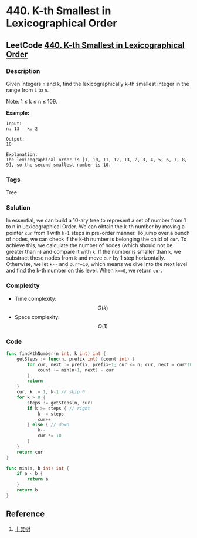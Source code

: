 # 440. K-th Smallest in Lexicographical Order

## LeetCode [440. K-th Smallest in Lexicographical Order](title)

### Description

Given integers `n` and `k`, find the lexicographically k-th smallest integer in the range from `1` to `n`.

Note: 1 ≤ k ≤ n ≤ 109.

**Example:**

```text
Input:
n: 13   k: 2

Output:
10

Explanation:
The lexicographical order is [1, 10, 11, 12, 13, 2, 3, 4, 5, 6, 7, 8, 9], so the second smallest number is 10.
```

### Tags

Tree

### Solution

In essential, we can build a 10-ary tree to represent a set of number from 1 to n in Lexicographical Order. We can obtain the k-th number by moving a pointer `cur` from 1 with `k-1` steps in pre-order manner. To jump over a bunch of nodes, we can check if the k-th number is belonging the child of `cur`. To achieve this, we calculate the number of nodes \(which should not be greater than `n`\) and compare it with `k`. If the number is smaller than `k`, we substract these nodes from `k` and move `cur` by 1 step horizontally. Otherwise, we let `k--` and `cur*=10`, which means we dive into the next level and find the k-th number on this level. When `k==0`, we return `cur`.

### Complexity

* Time complexity: $$O(k)$$
* Space complexity: $$O(1)$$

### Code

```go
func findKthNumber(n int, k int) int {
	getSteps := func(n, prefix int) (count int) {
		for cur, next := prefix, prefix+1; cur <= n; cur, next = cur*10, next*10 {
			count += min(n+1, next) - cur
		}
		return
	}
	cur, k := 1, k-1 // skip 0
	for k > 0 {
		steps := getSteps(n, cur)
		if k >= steps { // right
			k -= steps
			cur++
		} else { // down
			k--
			cur *= 10
		}
	}
	return cur
}

func min(a, b int) int {
	if a < b {
		return a
	}
	return b
}
```

## Reference

1. [十叉树](https://leetcode-cn.com/problems/k-th-smallest-in-lexicographical-order/solution/shi-cha-shu-by-powcai/)

